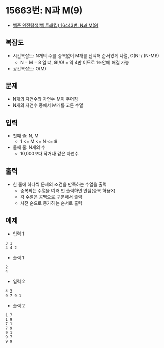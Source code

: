 # 15663번: N과 M(9)
- [백준 완전탐색(백 트래킹) 16443번: N과 M(9)](https://www.acmicpc.net/problem/15663)

## 복잡도
- 시간복잡도: N개의 수를 중복없이 M개를 선택해 순서있게 나열, O(N! / (N-M)!)
  - N = M = 8 일 떄, 8!/0! = 약 4만 이므로 1초안에 해결 가능
- 공간복잡도: O(M)

## 문제
- N개의 자연수와 자연수 M이 주어짐
- N개의 자연수 중에서 M개를 고른 수열

## 입력
- 첫째 줄: N, M
  - 1 <= M <= N <= 8
- 둘째 줄: N개의 수
  - 10,000보다 작거나 같은 자연수

## 출력
- 한 줄에 하나씩 문제의 조건을 만족하는 수열을 출력
  - 중복되는 수열을 여러 번 출력하면 안됨(중복 허용X)
  - 각 수열은 공백으로 구분해서 출력
  - 사전 순으로 증가하는 순서로 출력

## 예제
- 입력 1
```text
3 1
4 4 2
```
- 출력 1
```text
2
4
```

- 입력 2
```text
4 2
9 7 9 1
```
- 출력 2
```text
1 7
1 9
7 1
7 9
9 1
9 7
9 9
```